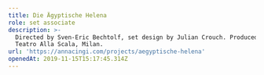 ```yaml
---
title: Die Ägyptische Helena
role: set associate
description: >-
  Directed by Sven-Eric Bechtolf, set design by Julian Crouch. Produced by
  Teatro Alla Scala, Milan.
url: 'https://annacingi.com/projects/aegyptische-helena'
openedAt: 2019-11-15T15:17:45.314Z
---
```


